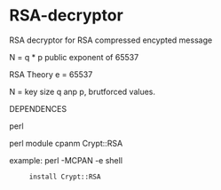 # RSA-decryptor
RSA decryptor for RSA compressed encypted message

N = q * p
public exponent of 65537

RSA Theory
e = 65537

N = key size
q anp p, brutforced values.

DEPENDENCES

perl

perl module cpanm Crypt::RSA

example: perl -MCPAN -e shell 

         install Crypt::RSA
